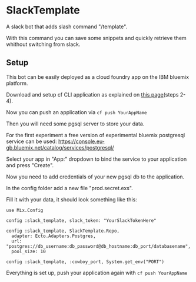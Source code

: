 # SlackTemplate


A slack bot that adds slash command "/template".

With this command you can save some snippets and quickly retrieve them whithout switching from slack.

## Setup

This bot can be easily deployed as a cloud foundry app on the IBM bluemix platform.

Download and setup cf CLI application as explained on [this page](https://console.eu-gb.bluemix.net/docs/cfapps/ee.html#ee_cf)(steps 2-4).

Now you can push an application via `cf push YourAppName`


Then you will need some pgsql server to store your data. 

For the first experiment a free version of experimental bluemix postgresql service can be used: https://console.eu-gb.bluemix.net/catalog/services/postgresql/

Select your app in "App:" dropdown to bind the service to your application and press "Create".


Now you need to add credentials of your new pgsql db to the application.

In the config folder add a new file "prod.secret.exs".

Fill it with your data, it should look something like this:

```
use Mix.Config

config :slack_template, slack_token: "YourSlackTokenHere"

config :slack_template, SlackTemplate.Repo,
  adapter: Ecto.Adapters.Postgres,
  url: "postgres://db_username:db_password@db_hostname:db_port/databasename",
  pool_size: 10 

config :slack_template, :cowboy_port, System.get_env("PORT")
```

Everything is set up, push your application again with `cf push YourAppName`
